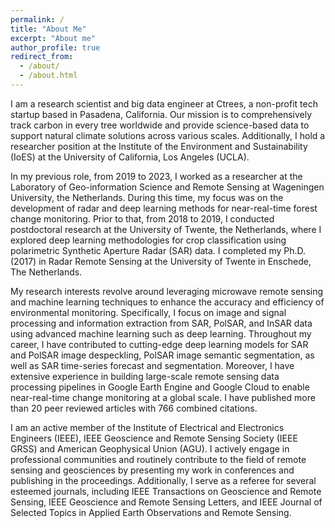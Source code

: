 ```yaml
---
permalink: /
title: "About Me"
excerpt: "About me"
author_profile: true
redirect_from: 
  - /about/
  - /about.html
---
```

I am a research scientist and big data engineer at Ctrees, a non-profit tech startup based in Pasadena, California. Our mission is to comprehensively track carbon in every tree worldwide and provide science-based data to support natural climate solutions across various scales. Additionally, I hold a researcher position at the Institute of the Environment and Sustainability (IoES) at the University of California, Los Angeles (UCLA).

In my previous role, from 2019 to 2023, I worked as a researcher at the Laboratory of Geo-information Science and Remote Sensing at Wageningen University, the Netherlands. During this time, my focus was on the development of radar and deep learning methods for near-real-time forest change monitoring. Prior to that, from 2018 to 2019, I conducted postdoctoral research at the University of Twente, the Netherlands, where I explored deep learning methodologies for crop classification using polarimetric Synthetic Aperture Radar (SAR) data. I completed my Ph.D. (2017) in  Radar Remote Sensing at the University of Twente in Enschede, The Netherlands.  

My research interests revolve around leveraging microwave remote sensing and machine learning techniques to enhance the accuracy and efficiency of environmental monitoring. Specifically, I focus on image and signal processing and information extraction from SAR, PolSAR, and InSAR data using advanced machine learning such as deep learning. Throughout my career, I have contributed to cutting-edge deep learning models for SAR and PolSAR image despeckling, PolSAR image semantic segmentation, as well as SAR time-series forecast and segmentation. Moreover, I have extensive experience in building large-scale remote sensing data processing pipelines in Google Earth Engine and Google Cloud to enable near-real-time change monitoring at a global scale. I have published more than 20 peer reviewed articles with 766 combined citations.

I am an active member of the Institute of Electrical and Electronics Engineers (IEEE), IEEE Geoscience and Remote Sensing Society (IEEE GRSS) and American Geophysical Union (AGU). I actively engage in professional communities and routinely contribute to the field of remote sensing and geosciences by presenting my work in conferences and publishing in the proceedings. Additionally, I serve as a referee for several esteemed journals, including IEEE Transactions on Geoscience and Remote Sensing, IEEE Geoscience and Remote Sensing Letters, and IEEE Journal of Selected Topics in Applied Earth Observations and Remote Sensing.

